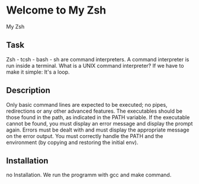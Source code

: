 # Welcome to My Zsh
My Zsh

## Task
Zsh - tcsh - bash - sh are command interpreters. A command interpreter is run inside a terminal.
What is a UNIX command interpreter?
If we have to make it simple: It's a loop.

## Description
Only basic command lines are expected to be executed; no pipes, redirections or any other advanced features.
 The executables should be those found in the path, as indicated in the PATH variable.
If the executable cannot be found, you must display an error message and display the prompt again.
Errors must be dealt with and must display the appropriate message on the error output. You must
 correctly handle the PATH and the environment (by copying and restoring the initial env).

## Installation
no Installation. We run the programm with gcc and make command.

